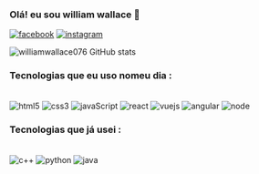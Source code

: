 
### Olá! eu sou william wallace 👋 

[![facebook](https://img.shields.io/badge/Facebook-1877F2?style=for-the-badge&logo=facebook&logoColor=white)](https://mobile.facebook.com/wallwillix)
[![instagram](https://img.shields.io/badge/Instagram-E4405F?style=for-the-badge&logo=instagram&logoColor=white)](https://www.instagram.com/wallace_willx/)

![williamwallace076 GitHub stats](https://github-readme-stats.vercel.app/api?username=williamwallace&show_icons=true&theme=synthwave)

### Tecnologias que eu uso nomeu dia :

<div style="display:inline_block"><br/>
<img align="center" alt="html5" src="https://img.shields.io/badge/HTML5-E34F26?style=for-the-badge&logo=html5&logoColor=white" />  
<img align="center" alt="css3" src="https://img.shields.io/badge/CSS3-1572B6?style=for-the-badge&logo=css3&logoColor=white" />  
<img align="center" alt="javaScript" src="https://img.shields.io/badge/JavaScript-F7DF1E?style=for-the-badge&logo=javascript&logoColor=black" />  
<img align="center" alt="react" src="https://img.shields.io/badge/React-20232A?style=for-the-badge&logo=react&logoColor=61DAFB" />  
<img align="center" alt="vuejs" src="https://img.shields.io/badge/Vue.js-35495E?style=for-the-badge&logo=vue.js&logoColor=4FC08D" />  
<img align="center" alt="angular" src="https://img.shields.io/badge/Angular-DD0031?style=for-the-badge&logo=angular&logoColor=white" />  
<img align="center" alt="node" src="https://img.shields.io/badge/Node.js-43853D?style=for-the-badge&logo=node.js&logoColor=white" />  
</div>

### Tecnologias que já usei :

<div style="display:inline_block"><br/>     
<img align="center" alt="c++" src="https://img.shields.io/badge/C%2B%2B-00599C?style=for-the-badge&logo=c%2B%2B&logoColor=white" />  
<img align="center" alt="python" src="https://img.shields.io/badge/Python-14354C?style=for-the-badge&logo=python&logoColor=whit" />  
<img align="center" alt="java" src="https://img.shields.io/badge/Java-ED8B00?style=for-the-badge&logo=java&logoColor=whit" />  
</div>
